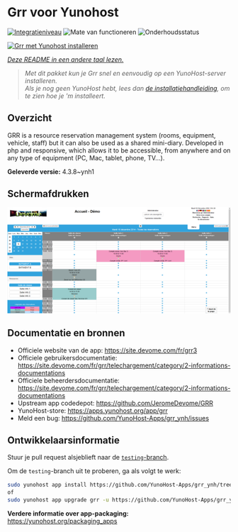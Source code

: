 <!--
NB: Deze README is automatisch gegenereerd door <https://github.com/YunoHost/apps/tree/master/tools/readme_generator>
Hij mag NIET handmatig aangepast worden.
-->

# Grr voor Yunohost

[![Integratieniveau](https://dash.yunohost.org/integration/grr.svg)](https://ci-apps.yunohost.org/ci/apps/grr/) ![Mate van functioneren](https://ci-apps.yunohost.org/ci/badges/grr.status.svg) ![Onderhoudsstatus](https://ci-apps.yunohost.org/ci/badges/grr.maintain.svg)

[![Grr met Yunohost installeren](https://install-app.yunohost.org/install-with-yunohost.svg)](https://install-app.yunohost.org/?app=grr)

*[Deze README in een andere taal lezen.](./ALL_README.md)*

> *Met dit pakket kun je Grr snel en eenvoudig op een YunoHost-server installeren.*  
> *Als je nog geen YunoHost hebt, lees dan [de installatiehandleiding](https://yunohost.org/install), om te zien hoe je 'm installeert.*

## Overzicht

GRR is a resource reservation management system (rooms, equipment, vehicle, staff) but it can also be used as a shared mini-diary. Developed in php and responsive, which allows it to be accessible, from anywhere and on any type of equipment (PC, Mac, tablet, phone, TV...).


**Geleverde versie:** 4.3.8~ynh1

## Schermafdrukken

![Schermafdrukken van Grr](./doc/screenshots/home.png)

## Documentatie en bronnen

- Officiele website van de app: <https://site.devome.com/fr/grr3>
- Officiele gebruikersdocumentatie: <https://site.devome.com/fr/grr/telechargement/category/2-informations-documentations>
- Officiele beheerdersdocumentatie: <https://site.devome.com/fr/grr/telechargement/category/2-informations-documentations>
- Upstream app codedepot: <https://github.com/JeromeDevome/GRR>
- YunoHost-store: <https://apps.yunohost.org/app/grr>
- Meld een bug: <https://github.com/YunoHost-Apps/grr_ynh/issues>

## Ontwikkelaarsinformatie

Stuur je pull request alsjeblieft naar de [`testing`-branch](https://github.com/YunoHost-Apps/grr_ynh/tree/testing).

Om de `testing`-branch uit te proberen, ga als volgt te werk:

```bash
sudo yunohost app install https://github.com/YunoHost-Apps/grr_ynh/tree/testing --debug
of
sudo yunohost app upgrade grr -u https://github.com/YunoHost-Apps/grr_ynh/tree/testing --debug
```

**Verdere informatie over app-packaging:** <https://yunohost.org/packaging_apps>
